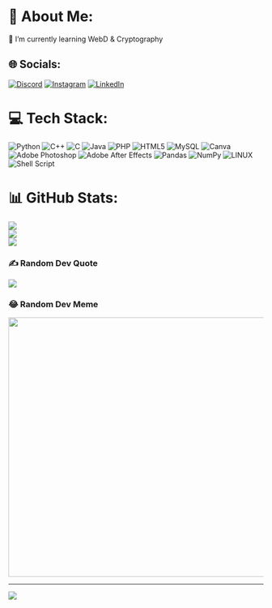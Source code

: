 # 💫 About Me:
🌱 I’m currently learning WebD & Cryptography<br>


## 🌐 Socials:
[![Discord](https://img.shields.io/badge/Discord-%237289DA.svg?logo=discord&logoColor=white)](https://discord.gg/UNNAHRockzz#8504) [![Instagram](https://img.shields.io/badge/Instagram-%23E4405F.svg?logo=Instagram&logoColor=white)](https://instagram.com/ht_0.5) [![LinkedIn](https://img.shields.io/badge/LinkedIn-%230077B5.svg?logo=linkedin&logoColor=white)](https://linkedin.com/in/harshit-tyagi-216a85225) 

# 💻 Tech Stack:
![Python](https://img.shields.io/badge/python-3670A0?style=plastic&logo=python&logoColor=ffdd54) ![C++](https://img.shields.io/badge/c++-%2300599C.svg?style=plastic&logo=c%2B%2B&logoColor=white) ![C](https://img.shields.io/badge/c-%2300599C.svg?style=plastic&logo=c&logoColor=white) ![Java](https://img.shields.io/badge/java-%23ED8B00.svg?style=plastic&logo=java&logoColor=white) ![PHP](https://img.shields.io/badge/php-%23777BB4.svg?style=plastic&logo=php&logoColor=white) ![HTML5](https://img.shields.io/badge/html5-%23E34F26.svg?style=plastic&logo=html5&logoColor=white) ![MySQL](https://img.shields.io/badge/mysql-%2300f.svg?style=plastic&logo=mysql&logoColor=white) ![Canva](https://img.shields.io/badge/Canva-%2300C4CC.svg?style=plastic&logo=Canva&logoColor=white) ![Adobe Photoshop](https://img.shields.io/badge/adobephotoshop-%2331A8FF.svg?style=plastic&logo=adobephotoshop&logoColor=white) ![Adobe After Effects](https://img.shields.io/badge/Adobe%20After%20Effects-9999FF.svg?style=plastic&logo=Adobe%20After%20Effects&logoColor=white) ![Pandas](https://img.shields.io/badge/pandas-%23150458.svg?style=plastic&logo=pandas&logoColor=white) ![NumPy](https://img.shields.io/badge/numpy-%23013243.svg?style=plastic&logo=numpy&logoColor=white) ![LINUX](https://img.shields.io/badge/Linux-FCC624?style=plastic&logo=linux&logoColor=black) ![Shell Script](https://img.shields.io/badge/shell_script-%23121011.svg?style=plastic&logo=gnu-bash&logoColor=white)
# 📊 GitHub Stats:
![](https://github-readme-stats.vercel.app/api?username=UNNAHRockzz&theme=radical&hide_border=false&include_all_commits=true&count_private=true)<br/>
![](https://github-readme-streak-stats.herokuapp.com/?user=UNNAHRockzz&theme=radical&hide_border=false)<br/>
![](https://github-readme-stats.vercel.app/api/top-langs/?username=UNNAHRockzz&theme=radical&hide_border=false&include_all_commits=true&count_private=true&layout=compact)

### ✍️ Random Dev Quote
![](https://quotes-github-readme.vercel.app/api?type=horizontal&theme=radical)

### 😂 Random Dev Meme
<img src="https://media.makeameme.org/created/me-an-intern.jpg" width="512px"/>

---
[![](https://visitcount.itsvg.in/api?id=UNNAHRockzz&icon=2&color=9)](https://visitcount.itsvg.in)

<!-- Proudly created with GPRM ( https://gprm.itsvg.in ) -->
